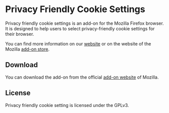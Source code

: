 # Privacy Friendly Cookie Settings
Privacy friendly cookie settings is an add-on for the Mozilla Firefox browser. It is designed to help users to select privacy-friendly cookie settings for their browser.

You can find more information on our [website](https://www.secuso.informatik.tu-darmstadt.de/en/secuso-home/research/results/privacy-friendly-cookie-settings/) or on the website of the Mozilla [add-on store](https://addons.mozilla.org/de/firefox/addon/privacy-cookie-settings/).

## Download
You can download the add-on from the official [add-on website](https://addons.mozilla.org/de/firefox/addon/privacy-cookie-settings/) of Mozilla.

## License

Privacy friendly cookie setting is licensed under the GPLv3.